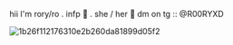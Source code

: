hii I'm rory/ro . infp 🎀 . she / her 🖤
      dm on tg  :: @R00RYXD

![1b26f112176310e2b260da81899d05f2](https://github.com/user-attachments/assets/f008ad6e-7768-4362-9152-9478cd2428af)
